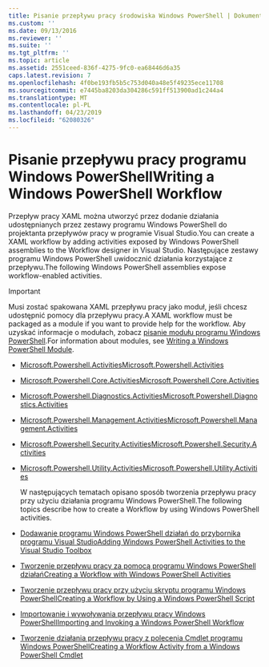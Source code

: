 ```yaml
---
title: Pisanie przepływu pracy środowiska Windows PowerShell | Dokumentacja firmy Microsoft
ms.custom: ''
ms.date: 09/13/2016
ms.reviewer: ''
ms.suite: ''
ms.tgt_pltfrm: ''
ms.topic: article
ms.assetid: 2551ceed-836f-4275-9fc0-ea68446d6a35
caps.latest.revision: 7
ms.openlocfilehash: 4f0be193fb5b5c753d040a48e5f49235ece11708
ms.sourcegitcommit: e7445ba8203da304286c591ff513900ad1c244a4
ms.translationtype: MT
ms.contentlocale: pl-PL
ms.lasthandoff: 04/23/2019
ms.locfileid: "62080326"
---
```

# <a name="writing-a-windows-powershell-workflow"></a><span data-ttu-id="e120f-102">Pisanie przepływu pracy programu Windows PowerShell</span><span class="sxs-lookup"><span data-stu-id="e120f-102">Writing a Windows PowerShell Workflow</span></span>

<span data-ttu-id="e120f-103">Przepływ pracy XAML można utworzyć przez dodanie działania udostępnianych przez zestawy programu Windows PowerShell do projektanta przepływów pracy w programie Visual Studio.</span><span class="sxs-lookup"><span data-stu-id="e120f-103">You can create a XAML workflow by adding activities exposed by Windows PowerShell assemblies to the Workflow designer in Visual Studio.</span></span> <span data-ttu-id="e120f-104">Następujące zestawy programu Windows PowerShell uwidocznić działania korzystające z przepływu.</span><span class="sxs-lookup"><span data-stu-id="e120f-104">The following Windows PowerShell assemblies expose workflow-enabled activities.</span></span>

> [!IMPORTANT]
> <span data-ttu-id="e120f-105">Musi zostać spakowana XAML przepływu pracy jako moduł, jeśli chcesz udostępnić pomocy dla przepływu pracy.</span><span class="sxs-lookup"><span data-stu-id="e120f-105">A XAML workflow must be packaged as a module if you want to provide help for the workflow.</span></span> <span data-ttu-id="e120f-106">Aby uzyskać informacje o modułach, zobacz [pisanie modułu programu Windows PowerShell](../module/writing-a-windows-powershell-module.md).</span><span class="sxs-lookup"><span data-stu-id="e120f-106">For information about modules, see [Writing a Windows PowerShell Module](../module/writing-a-windows-powershell-module.md).</span></span>

- [<span data-ttu-id="e120f-107">Microsoft.Powershell.Activities</span><span class="sxs-lookup"><span data-stu-id="e120f-107">Microsoft.Powershell.Activities</span></span>](/dotnet/api/Microsoft.PowerShell.Activities)

- [<span data-ttu-id="e120f-108">Microsoft.Powershell.Core.Activities</span><span class="sxs-lookup"><span data-stu-id="e120f-108">Microsoft.Powershell.Core.Activities</span></span>](/dotnet/api/Microsoft.PowerShell.Core.Activities)

- [<span data-ttu-id="e120f-109">Microsoft.Powershell.Diagnostics.Activities</span><span class="sxs-lookup"><span data-stu-id="e120f-109">Microsoft.Powershell.Diagnostics.Activities</span></span>](/dotnet/api/Microsoft.PowerShell.Diagnostics.Activities)

- [<span data-ttu-id="e120f-110">Microsoft.Powershell.Management.Activities</span><span class="sxs-lookup"><span data-stu-id="e120f-110">Microsoft.Powershell.Management.Activities</span></span>](/dotnet/api/Microsoft.PowerShell.Management.Activities)

- [<span data-ttu-id="e120f-111">Microsoft.Powershell.Security.Activities</span><span class="sxs-lookup"><span data-stu-id="e120f-111">Microsoft.Powershell.Security.Activities</span></span>](/dotnet/api/Microsoft.PowerShell.Security.Activities)

- [<span data-ttu-id="e120f-112">Microsoft.Powershell.Utility.Activities</span><span class="sxs-lookup"><span data-stu-id="e120f-112">Microsoft.Powershell.Utility.Activities</span></span>](/dotnet/api/Microsoft.PowerShell.Utility.Activities)

  <span data-ttu-id="e120f-113">W następujących tematach opisano sposób tworzenia przepływu pracy przy użyciu działania programu Windows PowerShell.</span><span class="sxs-lookup"><span data-stu-id="e120f-113">The following topics describe how to create a Workflow by using Windows PowerShell activities.</span></span>

- [<span data-ttu-id="e120f-114">Dodawanie programu Windows PowerShell działań do przybornika programu Visual Studio</span><span class="sxs-lookup"><span data-stu-id="e120f-114">Adding Windows PowerShell Activities to the Visual Studio Toolbox</span></span>](./adding-windows-powershell-activities-to-the-visual-studio-toolbox.md)

- [<span data-ttu-id="e120f-115">Tworzenie przepływu pracy za pomocą programu Windows PowerShell działań</span><span class="sxs-lookup"><span data-stu-id="e120f-115">Creating a Workflow with Windows PowerShell Activities</span></span>](./creating-a-workflow-with-windows-powershell-activities.md)

- [<span data-ttu-id="e120f-116">Tworzenie przepływu pracy przy użyciu skryptu programu Windows PowerShell</span><span class="sxs-lookup"><span data-stu-id="e120f-116">Creating a Workflow by Using a Windows PowerShell Script</span></span>](./creating-a-workflow-by-using-a-windows-powershell-script.md)

- [<span data-ttu-id="e120f-117">Importowanie i wywoływania przepływu pracy Windows PowerShell</span><span class="sxs-lookup"><span data-stu-id="e120f-117">Importing and Invoking a Windows PowerShell Workflow</span></span>](./importing-and-invoking-a-windows-powershell-workflow.md)

- [<span data-ttu-id="e120f-118">Tworzenie działania przepływu pracy z polecenia Cmdlet programu Windows PowerShell</span><span class="sxs-lookup"><span data-stu-id="e120f-118">Creating a Workflow Activity from a Windows PowerShell Cmdlet</span></span>](./creating-a-workflow-activity-from-a-windows-powershell-cmdlet.md)